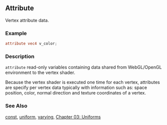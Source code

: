 ## Attribute
Vertex attribute data.

### Example
```glsl
attribute vec4 v_color;
```

### Description
```attribute``` read-only variables containing data shared from WebGL/OpenGL environment to the vertex shader.

Because the vertex shader is executed one time for each vertex, attributes are specify per vertex data typically with information such as: space position, color, normal direction and texture coordinates of a vertex.

### See Also
[const](index.html#const.md), [uniform](index.html#uniform.md), [varying](index.html#varying.md), [Chapter 03: Uniforms](.../03/)